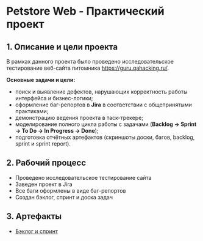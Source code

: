 # Petstore Web - Практический проект

## 1. Описание и цели проекта
В рамках данного проекта было проведено исследовательское тестирование веб-сайта питомника https://guru.qahacking.ru/.

**Основные задачи и цели:**  
- поиск и выявление дефектов, нарушающих корректность работы интерфейса и бизнес-логики;  
- оформление баг-репортов в **Jira** в соответствии с общепринятыми практиками; 
- демонстрацию ведения проекта в таск-трекере; 
- моделирование полного цикла работы с задачами (**Backlog → Sprint → To Do → In Progress → Done**);  
- подготовка отчётных артефактов (скриншоты доски, багов, backlog, sprint и sprint report).  


## 2. Рабочий процесс
- Проведено исследовательское тестирование сайта
- Заведен проект в Jira
- Все баги оформлены в виде баг-репортов
- Создан бэклог, спринт и доска задач

## 3. Артефакты
- [Бэклог и спринт](docs/backlog/backlog.png)